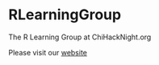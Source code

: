# RLearningGroup


The R Learning Group at ChiHackNight.org

Please visit our [website](https://jlherzberg.github.io/RLearningGroup/)

